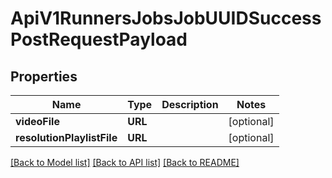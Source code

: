 # ApiV1RunnersJobsJobUUIDSuccessPostRequestPayload

## Properties
Name | Type | Description | Notes
------------ | ------------- | ------------- | -------------
**videoFile** | **URL** |  | [optional] 
**resolutionPlaylistFile** | **URL** |  | [optional] 

[[Back to Model list]](../README.md#documentation-for-models) [[Back to API list]](../README.md#documentation-for-api-endpoints) [[Back to README]](../README.md)


